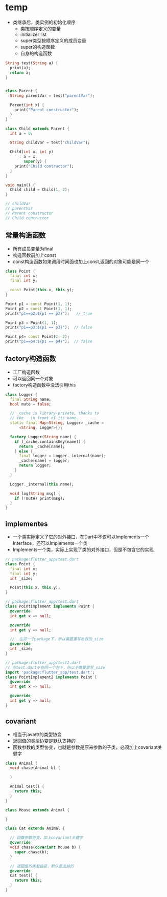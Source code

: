 # temp

- 类继承后，类实例的初始化顺序
    - 类按顺序定义的变量
    - initializer list
    - super类型按顺序定义的成员变量
    - super的构造函数
    - 自身的构造函数

```Dart
String test(String a) {
  print(a);
  return a;
}


class Parent {
  String parentVar = test("parentVar");

  Parent(int x) {
    print("Parent constructor");
  }
}

class Child extends Parent {
  int a = 0;

  String childVar = test("childVar");

  Child(int x, int y)
      : a = x,
        super(y) {
    print("Child contructor");
  }
}

void main() {
  Child child = Child(1, 2);
}

// childVar
// parentVar
// Parent constructor
// Child contructor

```

## 常量构造函数

- 所有成员变量为final
- 构造函数前加上const
- const构造函数如果调用时间面也加上const,返回的对象可能是同一个

```Dart
class Point {
  final int x;
  final int y;

  const Point(this.x, this.y);
}

Point p1 = const Point(1, 1);
Point p2 = const Point(1, 1);
print("p1==p2:${p1 == p2}");   // true

Point p3 = Point(1, 1);
print("p1==p3:${p1 == p3}");  // false

Point p4= const Point(2, 2);
print("p1==p4:${p1 == p4}");  // false
```

## factory构造函数

- 工厂构造函数
- 可以返回同一个对象
- factory构造函数中没法引用this

```Dart
class Logger {
  final String name;
  bool mute = false;

  // _cache is library-private, thanks to
  // the _ in front of its name.
  static final Map<String, Logger> _cache =
      <String, Logger>{};

  factory Logger(String name) {
    if (_cache.containsKey(name)) {
      return _cache[name];
    } else {
      final logger = Logger._internal(name);
      _cache[name] = logger;
      return logger;
    }
  }

  Logger._internal(this.name);

  void log(String msg) {
    if (!mute) print(msg);
  }
}
```

## implementes

- 一个类实际定义了它的对外接口，在Dart中不仅可以Implements一个Interface，还可以Implements一个类
- Implements一个类，实际上实现了类的对外接口，但是不包含它的实现

```Dart
// package:flutter_app/test.dart
class Point {
  final int x;
  final int y;
  int _size;

  Point(this.x, this.y);
}

// package:flutter_app/test.dart
class PointImplement implements Point {
  @override
  int get x => null;

  @override
  int get y => null;

  //  在同一个package下，所以需要重写私有的_size
  @override
  int _size;
}

// package:flutter_app/test2.dart
// 与test.dart不在同一个包下，所以不需要重写_size
import 'package:flutter_app/test.dart';
class PointImplement2 implements Point {
  @override
  int get x => null;

  @override
  int get y => null;
}
```

## covariant 

- 相当于java中的类型协变
- 返回值的类型协变是默认支持的
- 函数参数的类型协变，也就是参数是原来参数的子类，必须加上covariant关健字

```Dart
class Animal {
  void chase(Animal b) {

  }

  Animal test() {
    return this;
  }
}

class Mouse extends Animal {

}

class Cat extends Animal {

  // 函数参数协变，加上covariant关健字
  @override
  void chase(covariant Mouse b) {
    super.chase(b);
  }

  // 返回值的类型协变，默认是支持的
  @override
  Cat test() {
    return this;
  }
}
```
